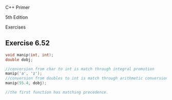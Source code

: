 C++ Primer

5th Edition

Exercises 

## Exercise 6.52

```cpp
void manip(int, int);
double dobj;

//conversion from char to int is match through integral promotion
manip('a', 'z');
//conversion from doubles to int is match through arithmetic conversion 
manip(55.4, dobj);

//the first function has matching precedence.

```

